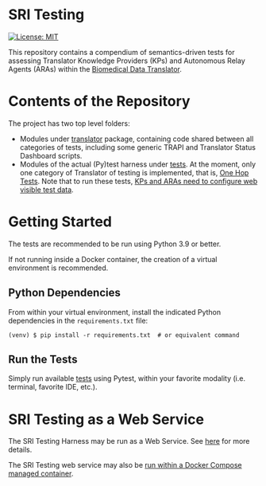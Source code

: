 # SRI Testing

[![License: MIT](https://img.shields.io/badge/License-MIT-green.svg)](https://opensource.org/licenses/MIT)

This repository contains a compendium of semantics-driven tests for assessing Translator Knowledge Providers (KPs) and Autonomous Relay Agents (ARAs) within the [Biomedical Data Translator](https://ncats.nih.gov/translator).

# Contents of the Repository

The project has two top level folders:

- Modules under [translator](translator) package, containing code shared between all categories of tests, including some generic TRAPI and Translator Status Dashboard scripts.
- Modules of the actual (Py)test harness under [tests](tests). At the moment, only one category of Translator of testing is implemented, that is, [One Hop Tests](tests/onehop/README.md).  Note that to run these tests, [KPs and ARAs need to configure web visible test data](tests/onehop/README.md#configuring-the-tests).

# Getting Started

The tests are recommended to be run using Python 3.9 or better. 

If not running inside a Docker container, the creation of a virtual environment is recommended.

## Python Dependencies

From within your virtual environment, install the indicated Python dependencies in the `requirements.txt` file:

```shell
(venv) $ pip install -r requirements.txt  # or equivalent command
```

## Run the Tests

Simply run available [tests](tests) using Pytest, within your favorite modality (i.e. terminal, favorite IDE, etc.).

# SRI Testing as a Web Service

The SRI Testing Harness may be run as a Web Service. See [here](api/README.md) for more details. 

The SRI Testing web service may also be [run within a Docker Compose managed container](api/README.md#running-the-web-service-within-docker).
